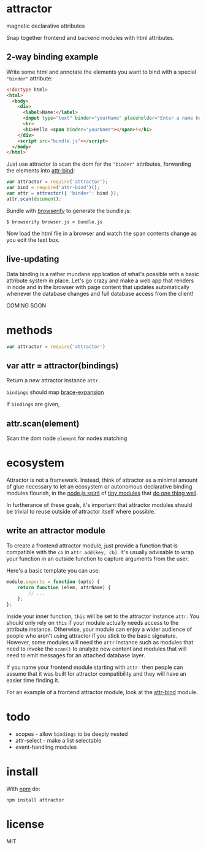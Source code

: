# attractor

magnetic declarative attributes

Snap together frontend and backend modules with html attributes.

## 2-way binding example

Write some html and annotate the elements you want to bind with a special
`"binder"` attribute:

``` html
<!doctype html>
<html>
  <body>
    <div>
      <label>Name:</label>
      <input type="text" binder="yourName" placeholder="Enter a name here">
      <hr>
      <h1>Hello <span binder="yourName"></span>!</h1>
    </div>
    <script src="bundle.js"></script>
  </body>
</html>
```

Just use attractor to scan the dom for the `"binder"` attributes, forwarding the
elements into [attr-bind](https://npmjs.org/package/attr-bind):

``` js
var attractor = require('attractor');
var bind = require('attr-bind')();
var attr = attractor({ 'binder': bind });
attr.scan(document);
```

Bundle with [browserify](http://browserify.org) to generate the bundle.js:

```
$ browserify browser.js > bundle.js
```

Now load the html file in a browser and watch the span contents change as you
edit the text box.

## live-updating

Data binding is a rather mundane application of what's possible with a basic
attribute system in place. Let's go crazy and make a web app that renders in
node and in the browser with page content that updates automatically whenever
the database changes and full database access from the client!

COMING SOON

# methods

``` js
var attractor = require('attractor')
```

## var attr = attractor(bindings)

Return a new attractor instance `attr`.

`bindings` should map
[brace-expansion](https://npmjs.org/package/brace-expansion)

If `bindings` are given, 

## attr.scan(element)

Scan the dom node `element` for nodes matching

# ecosystem

Attractor is not a framework. Instead, think of attractor as a minimal amount of
glue necessary to let an ecosystem or autonomous declarative binding modules
flourish, in the [node.js spirit](https://github.com/rvagg/node-levelup) of
[tiny modules](http://voxeljs.com) that
[do one thing well](http://www.faqs.org/docs/artu/ch01s06.html).

In furtherance of these goals, it's important that attractor modules should be
trivial to reuse outside of attractor itself where possible.

## write an attractor module

To create a frontend attractor module, just provide a function that is
compatible with the `cb` in `attr.add(key, cb)`. It's usually advisable to wrap
your function in an outside function to capture arguments from the user.

Here's a basic template you can use:

``` js
module.exports = function (opts) {
    return function (elem, attrName) {
        // ...
    };
};
```

Inside your inner function, `this` will be set to the attractor instance `attr`.
You should only rely on `this` if your module actually needs access to the
attribute instance. Otherwise, your module can enjoy a wider audience of people
who aren't using attractor if you stick to the basic signature. However, some
modules will need the `attr` instance such as modules that need to invoke the
`scan()` to analyze new content and modules that will need to emit messages for
an attached database layer.

If you name your frontend module starting with `attr-` then people can assume
that it was built for attractor compatibility and they will have an easier time
finding it.

For an example of a frontend attractor module, look at the
[attr-bind](https://npmjs.org/package/attr-bind) module.

# todo

* scopes - allow `bindings` to be deeply nested
* attr-select - make a list selectable
* event-handling modules

# install

With [npm](https://npmjs.org) do:

```
npm install attractor
```

# license

MIT
